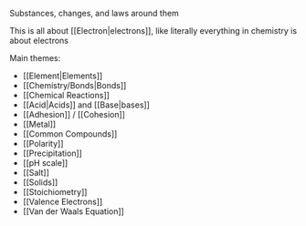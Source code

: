Substances, changes, and laws around them

This is all about [[Electron|electrons]], like literally everything in chemistry is about electrons

Main themes:
- [[Element|Elements]]
- [[Chemistry/Bonds|Bonds]]
- [[Chemical Reactions]]
- [[Acid|Acids]] and [[Base|bases]]
- [[Adhesion]] / [[Cohesion]]
- [[Metal]]
- [[Common Compounds]]
- [[Polarity]]
- [[Precipitation]]
- [[pH scale]]
- [[Salt]]
- [[Solids]]
- [[Stoichiometry]]
- [[Valence Electrons]]
- [[Van der Waals Equation]]
